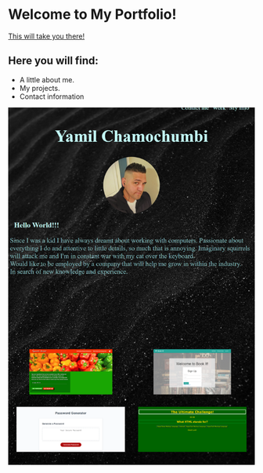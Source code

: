 # Welcome to My Portfolio!
[This will take you there!](https://yamcham0.github.io/Homework-02/)

 
## Here you will find:
* A little about me.
* My projects.
* Contact information

![Image](assets\images\portfolio.png)
